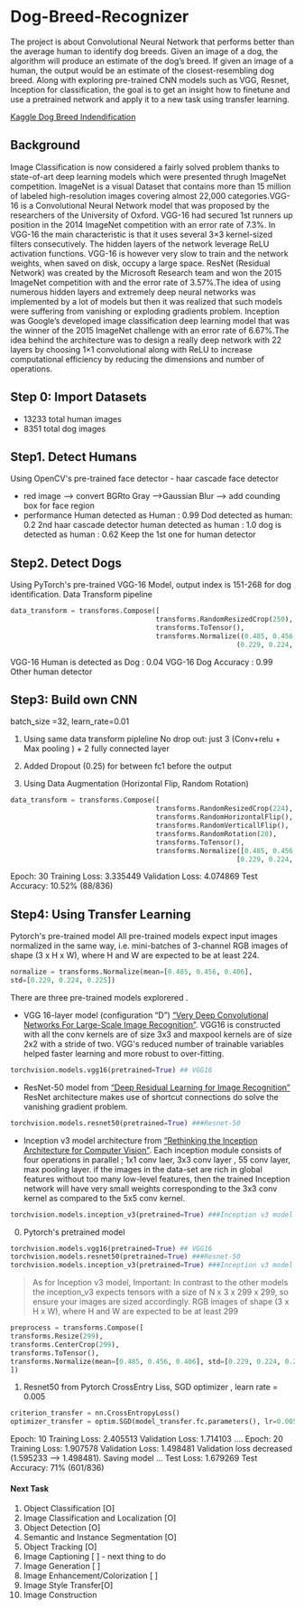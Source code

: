 # Dog-Breed-Recognizer
The project is about Convolutional Neural Network that performs better than the average human to identify dog breeds. Given an image of a dog, the algorithm will produce an estimate of the dog’s breed. If given an image of a human, the output would be an estimate of the closest-resembling dog breed. Along with exploring pre-trained CNN models such as VGG, Resnet, Inception for classification, the goal is to get an insight how to finetune and use a pretrained network and apply it to a new task using transfer learning.

[Kaggle Dog Breed Indendification](https://www.kaggle.com/c/dog-breed-identification)

## Background
Image Classification is now considered a fairly solved problem thanks to state-of-art deep learning models which were presented thrugh ImageNet competition. ImageNet is a visual Dataset that contains more than 15 million of labeled high-resolution images covering almost 22,000 categories.VGG-16 is a Convolutional Neural Network model that was proposed by the researchers of the University of Oxford. VGG-16 had secured 1st runners up position in the 2014 ImageNet competition with an error rate of 7.3%. In VGG-16 the main characteristic is that it uses several 3×3 kernel-sized filters consecutively. The hidden layers of the network leverage ReLU activation functions. VGG-16 is however very slow to train and the network weights, when saved on disk, occupy a large space.
ResNet (Residual Network) was created by the Microsoft Research team and won the 2015 ImageNet competition with and the error rate of 3.57%.The idea of using numerous hidden layers and extremely deep neural networks was implemented by a lot of models but then it was realized that such models were suffering from vanishing or exploding gradients problem. Inception was Google’s developed image classification deep learning model that was the winner of the 2015 ImageNet challenge with an error rate of 6.67%.The idea behind the architecture was to design a really deep network with 22 layers by choosing 1×1 convolutional along with ReLU to increase computational efficiency by reducing the dimensions and number of operations.

## Step 0: Import Datasets
* 13233 total human images
* 8351 total dog images

## Step1. Detect Humans
Using OpenCV's pre-trained face detector - haar cascade face detector
* red image --> convert BGRto Gray -->Gaussian Blur -->  add counding box for face region
* performance
Human detected as Human : 0.99
Dod detected as human: 0.2
2nd haar cascade detector
human detected as human : 1.0
dog is detected as human : 0.62
Keep the 1st one for human detector
## Step2. Detect Dogs
Using PyTorch's pre-trained VGG-16 Model, output index is 151-268 for dog identification.
Data Transform pipeline
```python
data_transform = transforms.Compose([
                                    transforms.RandomResizedCrop(250),
                                    transforms.ToTensor(),
                                    transforms.Normalize((0.485, 0.456, 0.406),
                                                        (0.229, 0.224, 0.225))])
```
VGG-16 Human is detected as Dog : 0.04
VGG-16 Dog Accuracy : 0.99
Other human detector

## Step3: Build own CNN
batch_size =32, learn_rate=0.01
1. Using same data transform pipleline
No drop out: just 3 (Conv+relu + Max pooling ) + 2 fully connected layer

2. Added Dropout (0.25) for between fc1 before the output

3. Using Data Augmentation (Horizontal Flip, Random Rotation)
```python
data_transform = transforms.Compose([
                                    transforms.RandomResizedCrop(224),
                                    transforms.RandomHorizontalFlip(),
                                    transforms.RandomVerticallFlip(),
                                    transforms.RandomRotation(20),
                                    transforms.ToTensor(),
                                    transforms.Normalize([0.485, 0.456, 0.406],
                                                        [0.229, 0.224, 0.225])])
```
Epoch: 30 	Training Loss: 3.335449 	Validation Loss: 4.074869
Test Accuracy: 10.52% (88/836)

## Step4: Using Transfer Learning
Pytorch's pre-trained model
All pre-trained models expect input images normalized in the same way, i.e. mini-batches of 3-channel RGB images of shape (3 x H x W), where H and W are expected to be at least 224.
```python
normalize = transforms.Normalize(mean=[0.485, 0.456, 0.406],
std=[0.229, 0.224, 0.225])
```
There are three pre-trained models explorered .
* VGG 16-layer model (configuration “D”) [“Very Deep Convolutional Networks For Large-Scale Image Recognition”](https://arxiv.org/pdf/1409.1556.pdf). VGG16 is constructed with all the conv kernels are of size 3x3 and maxpool kernels are of size 2x2 with a stride of two. VGG's reduced number of trainable variables helped faster learning and more robust to over-fitting.
 ```python
torchvision.models.vgg16(pretrained=True) ## VGG16
```
* ResNet-50 model from [“Deep Residual Learning for Image Recognition”](https://arxiv.org/pdf/1512.03385.pdf) ResNet architecture makes use of shortcut connections do solve the vanishing gradient problem.
```python
torchvision.models.resnet50(pretrained=True) ###Resnet-50
```
* Inception v3 model architecture from [“Rethinking the Inception Architecture for Computer Vision"](http://arxiv.org/abs/1512.00567). Each inception module consists of four operations in parallel ; 1x1 conv laer, 3x3 conv layer , 55 conv layer, max pooling layer. if the images in the data-set are rich in global features without too many low-level features, then the trained Inception network will have very small weights corresponding to the 3x3 conv kernel as compared to the 5x5 conv kernel.

```python
torchvision.models.inception_v3(pretrained=True) ###Inception v3 model
```
0. Pytorch's pretrained model
```python
torchvision.models.vgg16(pretrained=True) ## VGG16
torchvision.models.resnet50(pretrained=True) ###Resnet-50
torchvision.models.inception_v3(pretrained=True) ###Inception v3 model
```
> As for Inception v3 model, Important: In contrast to the other models the inception_v3 expects tensors with a size of N x 3 x 299 x 299, so ensure your images are sized accordingly.
> RGB images of shape (3 x H x W), where H and W are expected to be at least 299
```python
preprocess = transforms.Compose([
transforms.Resize(299),
transforms.CenterCrop(299),
transforms.ToTensor(),
transforms.Normalize(mean=[0.485, 0.456, 0.406], std=[0.229, 0.224, 0.225]),
])
```

1. Resnet50 from Pytorch
CrossEntry Liss, SGD optimizer , learn rate = 0.005
```python
criterion_transfer = nn.CrossEntropyLoss()
optimizer_transfer = optim.SGD(model_transfer.fc.parameters(), lr=0.005)
```
Epoch: 10 	Training Loss: 2.405513 	Validation Loss: 1.714103 ....
Epoch: 20     Training Loss: 1.907578     Validation Loss: 1.498481
Validation loss decreased (1.595233 --> 1.498481).  Saving model ...
Test Loss: 1.679269
Test Accuracy: 71% (601/836)

#### Next Task 
1. Object Classification [O]
2. Image Classification and Localization [O]
3. Object Detection [O]
4. Semantic and Instance Segmentation [O]
5. Object Tracking [O]
6. Image Captioning [ ] - next thing to do 
7. Image Generation [ ]
8. Image Enhancement/Colorization [ ]
9. Image Style Transfer[O]
10. Image Construction
